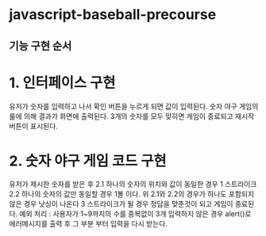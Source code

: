 # javascript-baseball-precourse

## 기능 구현 순서

# 1. 인터페이스 구현
유저가 숫자를 입력하고 나서 확인 버튼을 누르게 되면 값이 입력된다.
숫자 야구 게임의 룰에 의해 결과가 화면에 출력된다.
3개의 숫자를 모두 맞히면 게임이 종료되고 재시작 버튼이 표시된다.


# 2. 숫자 야구 게임 코드 구현

유저가 제시한 숫자를 받은 후 
2.1 하나의 숫자의 위치와 값이 동일한 경우 1 스트라이크
2.2 하나의 숫자의 값만 동일할 경우 1볼 이다.
위 2.1와 2.2의 경우가 하나도 포함되지 않은 경우 낫싱이 나온다
3 스트라이크가 될 경우 정답을 맞춘것이 되고 게임이 종료된다.
예외 처리 : 사용자가 1~9까지의 수를 중복없이 3개 입력하지 않은 경우 alert()로 에러메시지를 출력 후 그 부분 부터 입력을 다시 받는다.

